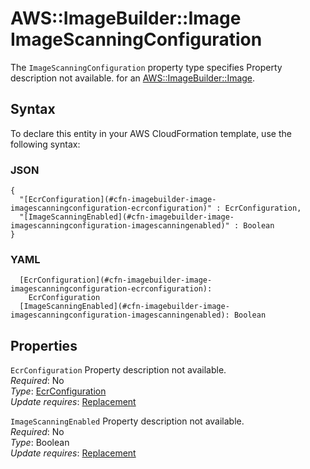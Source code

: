 # AWS::ImageBuilder::Image ImageScanningConfiguration<a name="aws-properties-imagebuilder-image-imagescanningconfiguration"></a>

<a name="aws-properties-imagebuilder-image-imagescanningconfiguration-description"></a>The `ImageScanningConfiguration` property type specifies Property description not available\. for an [AWS::ImageBuilder::Image](aws-resource-imagebuilder-image.md)\.

## Syntax<a name="aws-properties-imagebuilder-image-imagescanningconfiguration-syntax"></a>

To declare this entity in your AWS CloudFormation template, use the following syntax:

### JSON<a name="aws-properties-imagebuilder-image-imagescanningconfiguration-syntax.json"></a>

```
{
  "[EcrConfiguration](#cfn-imagebuilder-image-imagescanningconfiguration-ecrconfiguration)" : EcrConfiguration,
  "[ImageScanningEnabled](#cfn-imagebuilder-image-imagescanningconfiguration-imagescanningenabled)" : Boolean
}
```

### YAML<a name="aws-properties-imagebuilder-image-imagescanningconfiguration-syntax.yaml"></a>

```
  [EcrConfiguration](#cfn-imagebuilder-image-imagescanningconfiguration-ecrconfiguration): 
    EcrConfiguration
  [ImageScanningEnabled](#cfn-imagebuilder-image-imagescanningconfiguration-imagescanningenabled): Boolean
```

## Properties<a name="aws-properties-imagebuilder-image-imagescanningconfiguration-properties"></a>

`EcrConfiguration`  <a name="cfn-imagebuilder-image-imagescanningconfiguration-ecrconfiguration"></a>
Property description not available\.  
*Required*: No  
*Type*: [EcrConfiguration](aws-properties-imagebuilder-image-ecrconfiguration.md)  
*Update requires*: [Replacement](https://docs.aws.amazon.com/AWSCloudFormation/latest/UserGuide/using-cfn-updating-stacks-update-behaviors.html#update-replacement)

`ImageScanningEnabled`  <a name="cfn-imagebuilder-image-imagescanningconfiguration-imagescanningenabled"></a>
Property description not available\.  
*Required*: No  
*Type*: Boolean  
*Update requires*: [Replacement](https://docs.aws.amazon.com/AWSCloudFormation/latest/UserGuide/using-cfn-updating-stacks-update-behaviors.html#update-replacement)